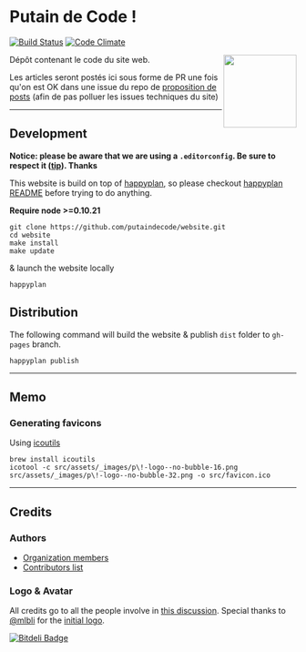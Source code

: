# Putain de Code !


[![Build Status](https://travis-ci.org/putaindecode/website.png?branch=master)](https://travis-ci.org/putaindecode/website)
[![Code Climate](https://codeclimate.com/github/putaindecode/website.png)](https://codeclimate.com/github/putaindecode/website)

<img align="right" alt="" src="https://raw.github.com/putaindecode/website/master/src/assets/_images/p!-logo--no-bubble-512--trim.png" width="128">

Dépôt contenant le code du site web.

Les articles seront postés ici sous forme de PR une fois qu'on est OK dans une issue du repo de [proposition de posts](https://github.com/putaindecode/propositions-de-posts) (afin de pas polluer les issues techniques du site)

---

## Development

__Notice: please be aware that we are using a `.editorconfig`. Be sure to respect it ([tip](http://editorconfig.org/)). Thanks__

This website is build on top of [happyplan](https://github.com/happyplan/happyplan), so please checkout [happyplan README](https://github.com/happyplan/happyplan#readme) before trying to do anything.

**Require node >=0.10.21**

    git clone https://github.com/putaindecode/website.git
    cd website
    make install
    make update

& launch the website locally

    happyplan

## Distribution

The following command will build the website & publish `dist` folder to `gh-pages` branch.

    happyplan publish

---

## Memo

### Generating favicons

Using [icoutils](http://www.nongnu.org/icoutils/)

    brew install icoutils
    icotool -c src/assets/_images/p\!-logo--no-bubble-16.png src/assets/_images/p\!-logo--no-bubble-32.png -o src/favicon.ico

---

## Credits

### Authors

* [Organization members](https://github.com/putaindecode?tab=members)
* [Contributors list](https://github.com/putaindecode/website/graphs/contributors)

### Logo & Avatar

All credits go to all the people involve in [this discussion](https://github.com/putaindecode/discussions/issues/4).
Special thanks to [@mlbli](https://github.com/mlbli) for the [initial logo](https://github.com/putaindecode/website/blob/3324cbe7637dacd1f42a412c1085431a2d551928/src/assets/_images/p!-logos.png).


[![Bitdeli Badge](https://d2weczhvl823v0.cloudfront.net/putaindecode/website/trend.png)](https://bitdeli.com/free "Bitdeli Badge")

